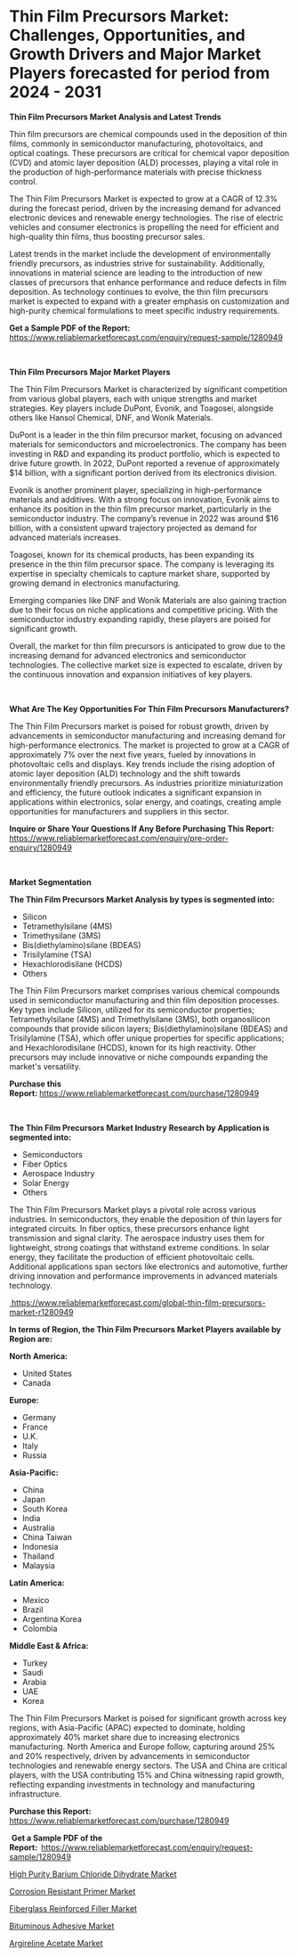 <p><h1>Thin Film Precursors Market: Challenges, Opportunities, and Growth Drivers and Major Market Players forecasted for period from 2024 - 2031</h1></p><p><strong>Thin Film Precursors Market Analysis and Latest Trends</strong></p>
<p><p>Thin film precursors are chemical compounds used in the deposition of thin films, commonly in semiconductor manufacturing, photovoltaics, and optical coatings. These precursors are critical for chemical vapor deposition (CVD) and atomic layer deposition (ALD) processes, playing a vital role in the production of high-performance materials with precise thickness control.</p><p>The Thin Film Precursors Market is expected to grow at a CAGR of 12.3% during the forecast period, driven by the increasing demand for advanced electronic devices and renewable energy technologies. The rise of electric vehicles and consumer electronics is propelling the need for efficient and high-quality thin films, thus boosting precursor sales.</p><p>Latest trends in the market include the development of environmentally friendly precursors, as industries strive for sustainability. Additionally, innovations in material science are leading to the introduction of new classes of precursors that enhance performance and reduce defects in film deposition. As technology continues to evolve, the thin film precursors market is expected to expand with a greater emphasis on customization and high-purity chemical formulations to meet specific industry requirements.</p></p>
<p><strong>Get a Sample PDF of the Report:&nbsp;</strong> <a href="https://www.reliablemarketforecast.com/enquiry/request-sample/1280949?utm_campaign=1167&utm_medium=2&utm_source=Github&utm_content=ia&utm_term=10122024&utm_id=thin-film-precursors">https://www.reliablemarketforecast.com/enquiry/request-sample/1280949</a></p>
<p>&nbsp;</p>
<p><strong>Thin Film Precursors Major Market Players</strong></p>
<p><p>The Thin Film Precursors Market is characterized by significant competition from various global players, each with unique strengths and market strategies. Key players include DuPont, Evonik, and Toagosei, alongside others like Hansol Chemical, DNF, and Wonik Materials. </p><p>DuPont is a leader in the thin film precursor market, focusing on advanced materials for semiconductors and microelectronics. The company has been investing in R&D and expanding its product portfolio, which is expected to drive future growth. In 2022, DuPont reported a revenue of approximately $14 billion, with a significant portion derived from its electronics division.</p><p>Evonik is another prominent player, specializing in high-performance materials and additives. With a strong focus on innovation, Evonik aims to enhance its position in the thin film precursor market, particularly in the semiconductor industry. The company’s revenue in 2022 was around $16 billion, with a consistent upward trajectory projected as demand for advanced materials increases.</p><p>Toagosei, known for its chemical products, has been expanding its presence in the thin film precursor space. The company is leveraging its expertise in specialty chemicals to capture market share, supported by growing demand in electronics manufacturing.</p><p>Emerging companies like DNF and Wonik Materials are also gaining traction due to their focus on niche applications and competitive pricing. With the semiconductor industry expanding rapidly, these players are poised for significant growth.</p><p>Overall, the market for thin film precursors is anticipated to grow due to the increasing demand for advanced electronics and semiconductor technologies. The collective market size is expected to escalate, driven by the continuous innovation and expansion initiatives of key players.</p></p>
<p>&nbsp;</p>
<p><strong>What Are The Key Opportunities For Thin Film Precursors Manufacturers?</strong></p>
<p><p>The Thin Film Precursors market is poised for robust growth, driven by advancements in semiconductor manufacturing and increasing demand for high-performance electronics. The market is projected to grow at a CAGR of approximately 7% over the next five years, fueled by innovations in photovoltaic cells and displays. Key trends include the rising adoption of atomic layer deposition (ALD) technology and the shift towards environmentally friendly precursors. As industries prioritize miniaturization and efficiency, the future outlook indicates a significant expansion in applications within electronics, solar energy, and coatings, creating ample opportunities for manufacturers and suppliers in this sector.</p></p>
<p><strong>Inquire or Share Your Questions If Any Before Purchasing This Report:</strong> <a href="https://www.reliablemarketforecast.com/enquiry/pre-order-enquiry/1280949?utm_campaign=1167&utm_medium=2&utm_source=Github&utm_content=ia&utm_term=10122024&utm_id=thin-film-precursors">https://www.reliablemarketforecast.com/enquiry/pre-order-enquiry/1280949</a></p>
<p>&nbsp;</p>
<p><strong>Market Segmentation</strong></p>
<p><strong>The Thin Film Precursors Market Analysis by types is segmented into:</strong></p>
<p><ul><li>Silicon</li><li>Tetramethylsilane (4MS)</li><li>Trimethysilane (3MS)</li><li>Bis(diethylamino)silane (BDEAS)</li><li>Trisilylamine (TSA)</li><li>Hexachlorodisilane (HCDS)</li><li>Others</li></ul></p>
<p><p>The Thin Film Precursors market comprises various chemical compounds used in semiconductor manufacturing and thin film deposition processes. Key types include Silicon, utilized for its semiconductor properties; Tetramethylsilane (4MS) and Trimethylsilane (3MS), both organosilicon compounds that provide silicon layers; Bis(diethylamino)silane (BDEAS) and Trisilylamine (TSA), which offer unique properties for specific applications; and Hexachlorodisilane (HCDS), known for its high reactivity. Other precursors may include innovative or niche compounds expanding the market's versatility.</p></p>
<p><strong>Purchase this Report:&nbsp;</strong><a href="https://www.reliablemarketforecast.com/purchase/1280949?utm_campaign=1167&utm_medium=2&utm_source=Github&utm_content=ia&utm_term=10122024&utm_id=thin-film-precursors">https://www.reliablemarketforecast.com/purchase/1280949</a></p>
<p>&nbsp;</p>
<p><strong>The Thin Film Precursors Market Industry Research by Application is segmented into:</strong></p>
<p><ul><li>Semiconductors</li><li>Fiber Optics</li><li>Aerospace Industry</li><li>Solar Energy</li><li>Others</li></ul></p>
<p><p>The Thin Film Precursors Market plays a pivotal role across various industries. In semiconductors, they enable the deposition of thin layers for integrated circuits. In fiber optics, these precursors enhance light transmission and signal clarity. The aerospace industry uses them for lightweight, strong coatings that withstand extreme conditions. In solar energy, they facilitate the production of efficient photovoltaic cells. Additional applications span sectors like electronics and automotive, further driving innovation and performance improvements in advanced materials technology.</p></p>
<p><a href="https://www.reliablemarketforecast.com/global-thin-film-precursors-market-r1280949?utm_campaign=1167&utm_medium=2&utm_source=Github&utm_content=ia&utm_term=10122024&utm_id=thin-film-precursors">&nbsp;https://www.reliablemarketforecast.com/global-thin-film-precursors-market-r1280949</a></p>
<p><strong>In terms of Region, the Thin Film Precursors Market Players available by Region are:</strong></p>
<p>
    <p> <strong> North America: </strong>
        <ul>
            <li>United States</li>
            <li>Canada</li>
        </ul>
        </p> 
    <p> <strong> Europe: </strong>
        <ul>
            <li>Germany</li>
            <li>France</li>
            <li>U.K.</li>
            <li>Italy</li>
            <li>Russia</li>
        </ul>
        </p> 
    <p> <strong> Asia-Pacific: </strong>
        <ul>
            <li>China</li>
            <li>Japan</li>
            <li>South Korea</li>
            <li>India</li>
            <li>Australia</li>
            <li>China Taiwan</li>
            <li>Indonesia</li>
            <li>Thailand</li>
            <li>Malaysia</li>
        </ul>
        </p> 
    <p> <strong> Latin America: </strong>
        <ul>
            <li>Mexico</li>
            <li>Brazil</li>
            <li>Argentina Korea</li>
            <li>Colombia</li>
        </ul>
        </p> 
    <p> <strong> Middle East & Africa: </strong>
        <ul>
            <li>Turkey</li>
            <li>Saudi</li>
            <li>Arabia</li>
            <li>UAE</li>
            <li>Korea</li>
        </ul>
    </p>
    </p>
<p><p>The Thin Film Precursors Market is poised for significant growth across key regions, with Asia-Pacific (APAC) expected to dominate, holding approximately 40% market share due to increasing electronics manufacturing. North America and Europe follow, capturing around 25% and 20% respectively, driven by advancements in semiconductor technologies and renewable energy sectors. The USA and China are critical players, with the USA contributing 15% and China witnessing rapid growth, reflecting expanding investments in technology and manufacturing infrastructure.</p></p>
<p><strong>Purchase this Report: </strong><a href="https://www.reliablemarketforecast.com/purchase/1280949?utm_campaign=1167&utm_medium=2&utm_source=Github&utm_content=ia&utm_term=10122024&utm_id=thin-film-precursors">https://www.reliablemarketforecast.com/purchase/1280949</a></p>
<p>&nbsp;<strong>Get a Sample PDF of the Report:&nbsp;&nbsp;</strong><a href="https://www.reliablemarketforecast.com/enquiry/request-sample/1280949?utm_campaign=1167&utm_medium=2&utm_source=Github&utm_content=ia&utm_term=10122024&utm_id=thin-film-precursors">https://www.reliablemarketforecast.com/enquiry/request-sample/1280949</a></p>
<p><strong></strong></p>
<p><p><a href="https://github.com/mabutironaldo/Market-Research-Report-List-6/blob/main/high-purity-barium-chloride-dihydrate-market.md?utm_campaign=1167&utm_medium=2&utm_source=Github&utm_content=ia&utm_term=10122024&utm_id=thin-film-precursors">High Purity Barium Chloride Dihydrate Market</a></p><p><a href="https://www.linkedin.com/pulse/impressive-global-corrosion-resistant-primer-market-size-set-qtucc?utm_campaign=1167&utm_medium=2&utm_source=Github&utm_content=ia&utm_term=10122024&utm_id=thin-film-precursors">Corrosion Resistant Primer Market</a></p><p><a href="https://www.linkedin.com/pulse/in-depth-analysis-fiberglass-reinforced-filler-market-g7jwc?utm_campaign=1167&utm_medium=2&utm_source=Github&utm_content=ia&utm_term=10122024&utm_id=thin-film-precursors">Fiberglass Reinforced Filler Market</a></p><p><a href="https://www.linkedin.com/pulse/information-trends-significant-market-drivers-obstacles-bituminous-qdqoc?utm_campaign=1167&utm_medium=2&utm_source=Github&utm_content=ia&utm_term=10122024&utm_id=thin-film-precursors">Bituminous Adhesive Market</a></p><p><a href="https://www.linkedin.com/pulse/industry-strategies-opportunities-argireline-acetate-market-pmijc?utm_campaign=1167&utm_medium=2&utm_source=Github&utm_content=ia&utm_term=10122024&utm_id=thin-film-precursors">Argireline Acetate Market</a></p></p>